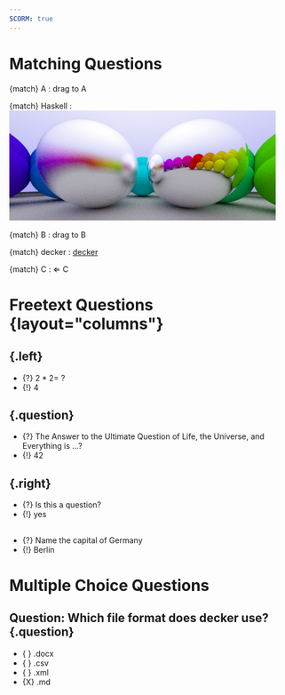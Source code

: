 ```yaml
---
SCORM: true
---
```


# Matching Questions

{match} A
: drag to A

{match} Haskell 
: ![](include/06-metal.png)

{match} B
: drag to B

{match} decker
: [decker](http://go.uniwue.de/decker)

{match} C
: $\Leftarrow$ C

# Freetext Questions {layout="columns"}

## {.left} 
* {?} $2*2=~?$ 
* {!} 4

##  {.question}

* {?} The Answer to the Ultimate Question of Life, the Universe, and Everything is ...?
* {!} 42

## {.right}

* {?} Is this a question? 
* {!} yes

##

* {?} Name the capital of Germany
* {!} Berlin 

# Multiple Choice Questions

## Question: Which file format does decker use? {.question}

* { } .docx
* { } .csv
* { } .xml
* {X} .md


